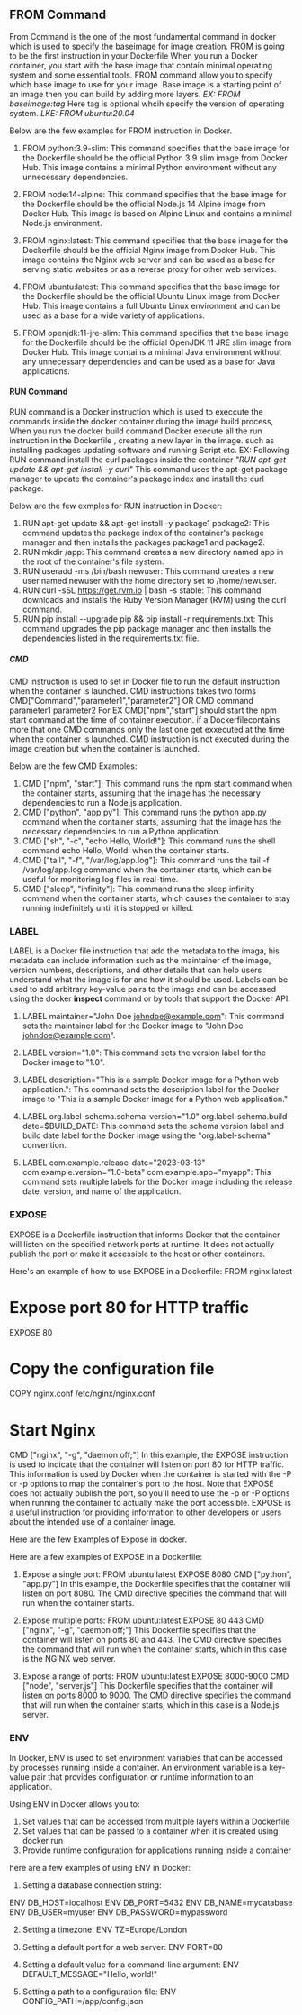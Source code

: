 ## FROM Command ###
From Command is the one of the most fundamental command in docker which is used to specify the baseimage for image creation.
FROM is going to be the first instruction in your Dockerfile
When you run a Docker container,  you start with the base image that contain minimal operating system and some essential tools.
FROM command allow you to specify which base image to use for your image.
Base image is a starting point of an image then you can build by adding more layers.
*EX: FROM baseimage:tag*
Here tag is optional whcih specify the version of operating system.
*LKE: FROM ubuntu:20.04*

Below are the few examples for FROM instruction in Docker.
1. FROM python:3.9-slim: This command specifies that the base image for the Dockerfile should be the official Python 3.9 slim image from Docker Hub. This image contains a minimal Python environment without any unnecessary dependencies.

2. FROM node:14-alpine: This command specifies that the base image for the Dockerfile should be the official Node.js 14 Alpine image from Docker Hub. This image is based on Alpine Linux and contains a minimal Node.js environment.

3. FROM nginx:latest: This command specifies that the base image for the Dockerfile should be the official Nginx image from Docker Hub. This image contains the Nginx web server and can be used as a base for serving static websites or as a reverse proxy for other web services.

4. FROM ubuntu:latest: This command specifies that the base image for the Dockerfile should be the official Ubuntu Linux image from Docker Hub. This image contains a full Ubuntu Linux environment and can be used as a base for a wide variety of applications.

5. FROM openjdk:11-jre-slim: This command specifies that the base image for the Dockerfile should be the official OpenJDK 11 JRE slim image from Docker Hub. This image contains a minimal Java environment without any unnecessary dependencies and can be used as a base for Java applications.

#### RUN Command ##########

RUN command is a Docker instruction which is used to execcute the commands inside the docker container during the image build process,
When you run the docker build command Docker execute all the run instruction in the Dockerfile , creating a new layer in the image.
such as installing packages updating software and running Script etc.
EX: Following RUN command install the curl packages inside the container
*"RUN apt-get update && apt-get install -y curl"*
This command uses the apt-get package manager to update the container's package index and install the curl package.

Below are the few exmples for RUN instruction in Docker:
1. RUN apt-get update && apt-get install -y package1 package2: This command updates the package index of the container's package manager and then installs the packages package1 and package2.
2. RUN mkdir /app: This command creates a new directory named app in the root of the container's file system.
3. RUN useradd -ms /bin/bash newuser: This command creates a new user named newuser with the home directory set to /home/newuser.
4. RUN curl -sSL https://get.rvm.io | bash -s stable: This command downloads and installs the Ruby Version Manager (RVM) using the curl command.
5. RUN pip install --upgrade pip && pip install -r requirements.txt: This command upgrades the pip package manager and then installs the dependencies listed in the requirements.txt file.


##### CMD ############
CMD instruction is used to set in Docker file to run the default instruction when the container is launched.
CMD instructions takes two forms CMD["Command","parameter1","parameter2"] OR CMD command parameter1 parameter2
For EX CMD["npm","start"] should start the npm start command at the time of container execution.
if a Dockerfilecontains more that one CMD commands only the last one get exxecuted at the time when the container is launched.
CMD instruction is not executed during the image creation but when the  container is launched.

Below are the few CMD Examples:
1. CMD ["npm", "start"]: This command runs the npm start command when the container starts, assuming that the image has the necessary dependencies to run a Node.js application.
2. CMD ["python", "app.py"]: This command runs the python app.py command when the container starts, assuming that the image has the necessary dependencies to run a Python application.
3. CMD ["sh", "-c", "echo Hello, World!"]: This command runs the shell command echo Hello, World! when the container starts.
4. CMD ["tail", "-f", "/var/log/app.log"]: This command runs the tail -f /var/log/app.log command when the container starts, which can be useful for monitoring log files in real-time.
5. CMD ["sleep", "infinity"]: This command runs the sleep infinity command when the container starts, which causes the container to stay running indefinitely until it is stopped or killed.


### LABEL ##############
LABEL is a Docker file instruction that add the metadata to the imaga, 
his metadata can include information such as the maintainer of the image, version numbers, descriptions, and other details that can help users understand what the image is for and how it should be used.
Labels can be used to add arbitrary key-value pairs to the image and can be accessed using the docker <b>inspect</b> command or by tools that support the Docker API.

1. LABEL maintainer="John Doe <johndoe@example.com>": This command sets the maintainer label for the Docker image to "John Doe johndoe@example.com".

2. LABEL version="1.0": This command sets the version label for the Docker image to "1.0".

3. LABEL description="This is a sample Docker image for a Python web application.": This command sets the description label for the Docker image to "This is a sample Docker image for a Python web application."

4. LABEL org.label-schema.schema-version="1.0" org.label-schema.build-date=$BUILD_DATE: This command sets the schema version label and build date label for the Docker image using the "org.label-schema" convention.

5. LABEL com.example.release-date="2023-03-13" com.example.version="1.0-beta" com.example.app="myapp": This command sets multiple labels for the Docker image including the release date, version, and name of the application.

### EXPOSE ########
EXPOSE is a Dockerfile instruction that informs Docker that the container will listen on the specified network ports at runtime. It does not actually publish the port or make it accessible to the host or other containers.

Here's an example of how to use EXPOSE in a Dockerfile:
FROM nginx:latest

# Expose port 80 for HTTP traffic
EXPOSE 80

# Copy the configuration file
COPY nginx.conf /etc/nginx/nginx.conf

# Start Nginx
CMD ["nginx", "-g", "daemon off;"]
In this example, the EXPOSE instruction is used to indicate that the container will listen on port 80 for HTTP traffic. This information is used by Docker when the container is started with the -P or -p options to map the container's port to the host.
Note that EXPOSE does not actually publish the port, so you'll need to use the -p or -P options when running the container to actually make the port accessible.
EXPOSE is a useful instruction for providing information to other developers or users about the intended use of a container image.

Here are the few Examples of Expose in docker.

Here are a few examples of EXPOSE in a Dockerfile:

1. Expose a single port:
FROM ubuntu:latest
EXPOSE 8080
CMD ["python", "app.py"]
In this example, the Dockerfile specifies that the container will listen on port 8080. The CMD directive specifies the command that will run when the container starts.

2. Expose multiple ports:
FROM ubuntu:latest
EXPOSE 80 443
CMD ["nginx", "-g", "daemon off;"]
This Dockerfile specifies that the container will listen on ports 80 and 443. The CMD directive specifies the command that will run when the container starts, which in this case is the NGINX web server.

3. Expose a range of ports:
FROM ubuntu:latest
EXPOSE 8000-9000
CMD ["node", "server.js"]
This Dockerfile specifies that the container will listen on ports 8000 to 9000. The CMD directive specifies the command that will run when the container starts, which in this case is a Node.js server.


### ENV #####
In Docker, ENV is used to set environment variables that can be accessed by processes running inside a container. An environment variable is a key-value pair that provides configuration or runtime information to an application.

Using ENV in Docker allows you to:

1. Set values that can be accessed from multiple layers within a Dockerfile
2. Set values that can be passed to a container when it is created using docker run
3. Provide runtime configuration for applications running inside a container

here are a few examples of using ENV in Docker:
1. Setting a database connection string:

ENV DB_HOST=localhost
ENV DB_PORT=5432
ENV DB_NAME=mydatabase
ENV DB_USER=myuser
ENV DB_PASSWORD=mypassword

2. Setting a timezone:
ENV TZ=Europe/London

3. Setting a default port for a web server:
ENV PORT=80

4. Setting a default value for a command-line argument:
ENV DEFAULT_MESSAGE="Hello, world!"

5. Setting a path to a configuration file:
ENV CONFIG_PATH=/app/config.json
